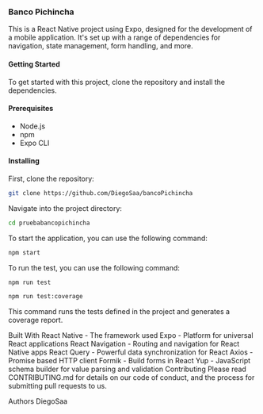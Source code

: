 ### Banco Pichincha

This is a React Native project using Expo, designed for the development of a mobile application. It's set up with a range of dependencies for navigation, state management, form handling, and more.

#### Getting Started

To get started with this project, clone the repository and install the dependencies.

#### Prerequisites

- Node.js
- npm
- Expo CLI

#### Installing

First, clone the repository:

```bash
git clone https://github.com/DiegoSaa/bancoPichincha
```

Navigate into the project directory:

```bash
cd pruebabancopichincha
```

To start the application, you can use the following command:

```bash
npm start
```

To run the test, you can use the following command:

```bash
npm run test
```

```bash
npm run test:coverage
```

This command runs the tests defined in the project and generates a coverage report.

Built With
React Native - The framework used
Expo - Platform for universal React applications
React Navigation - Routing and navigation for React Native apps
React Query - Powerful data synchronization for React
Axios - Promise based HTTP client
Formik - Build forms in React
Yup - JavaScript schema builder for value parsing and validation
Contributing
Please read CONTRIBUTING.md for details on our code of conduct, and the process for submitting pull requests to us.

Authors
DiegoSaa
